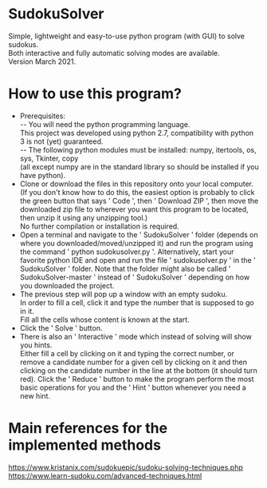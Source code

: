 # SudokuSolver
Simple, lightweight and easy-to-use python program (with GUI) to solve sudokus.  
Both interactive and fully automatic solving modes are available.  
Version March 2021. 

# How to use this program?
- Prerequisites:  
  -- You will need the python programming language.  
     This project was developed using python 2.7, compatibility with python 3 is not (yet) guaranteed.  
  -- The following python modules must be installed: numpy, itertools, os, sys, Tkinter, copy  
     (all except numpy are in the standard library so should be installed if you have python).
- Clone or download the files in this repository onto your local computer.  
  (If you don't know how to do this, the easiest option is probably to click the green button that says ' Code ', then ' Download ZIP ', then move the downloaded zip file to wherever you want this program to be located, then unzip it using any unzipping tool.)  
  No further compilation or installation is required.
- Open a terminal and navigate to the ' SudokuSolver ' folder (depends on where you downloaded/moved/unzipped it) and run the program using the command ' python sudokusolver.py '. Alternatively, start your favorite python IDE and open and run the file ' sudokusolver.py ' in the ' SudokuSolver ' folder. Note that the folder might also be called ' SudokuSolver-master ' instead of ' SudokuSolver ' depending on how you downloaded the project.
- The previous step will pop up a window with an empty sudoku.  
  In order to fill a cell, click it and type the number that is supposed to go in it.  
  Fill all the cells whose content is known at the start.
- Click the ' Solve ' button. 
- There is also an ' Interactive ' mode which instead of solving will show you hints.  
  Either fill a cell by clicking on it and typing the correct number, or remove a candidate number for a given cell by clicking on it and then clicking on the candidate number in the line at the bottom (it should turn red). Click the ' Reduce ' button to make the program perform the most basic operations for you and the ' Hint ' button whenever you need a new hint.

# Main references for the implemented methods
https://www.kristanix.com/sudokuepic/sudoku-solving-techniques.php  
https://www.learn-sudoku.com/advanced-techniques.html
